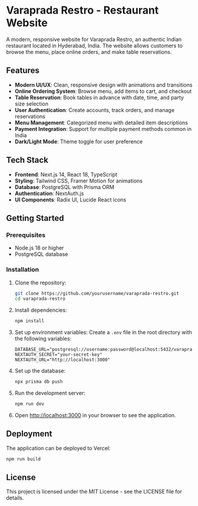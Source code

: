 # Varaprada Restro - Restaurant Website

A modern, responsive website for Varaprada Restro, an authentic Indian restaurant located in Hyderabad, India. The website allows customers to browse the menu, place online orders, and make table reservations.

## Features

- **Modern UI/UX**: Clean, responsive design with animations and transitions
- **Online Ordering System**: Browse menu, add items to cart, and checkout
- **Table Reservation**: Book tables in advance with date, time, and party size selection
- **User Authentication**: Create accounts, track orders, and manage reservations
- **Menu Management**: Categorized menu with detailed item descriptions
- **Payment Integration**: Support for multiple payment methods common in India
- **Dark/Light Mode**: Theme toggle for user preference

## Tech Stack

- **Frontend**: Next.js 14, React 18, TypeScript
- **Styling**: Tailwind CSS, Framer Motion for animations
- **Database**: PostgreSQL with Prisma ORM
- **Authentication**: NextAuth.js
- **UI Components**: Radix UI, Lucide React icons

## Getting Started

### Prerequisites

- Node.js 18 or higher
- PostgreSQL database

### Installation

1. Clone the repository:
   ```bash
   git clone https://github.com/yourusername/varaprada-restro.git
   cd varaprada-restro
   ```

2. Install dependencies:
   ```bash
   npm install
   ```

3. Set up environment variables:
   Create a `.env` file in the root directory with the following variables:
   ```
   DATABASE_URL="postgresql://username:password@localhost:5432/varaprada_restro"
   NEXTAUTH_SECRET="your-secret-key"
   NEXTAUTH_URL="http://localhost:3000"
   ```

4. Set up the database:
   ```bash
   npx prisma db push
   ```

5. Run the development server:
   ```bash
   npm run dev
   ```

6. Open [http://localhost:3000](http://localhost:3000) in your browser to see the application.

## Deployment

The application can be deployed to Vercel:

```bash
npm run build
```

## License

This project is licensed under the MIT License - see the LICENSE file for details.